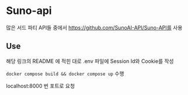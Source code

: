 # Suno-api

많은 서드 파티 API들 중에서 https://github.com/SunoAI-API/Suno-API를 사용

## Use

해당 링크의 README 에 적힌 대로 .env 파일에 Session Id와 Cookie를 작성

`docker compose build && docker compose up` 수행

localhost:8000 번 포트로 요청
